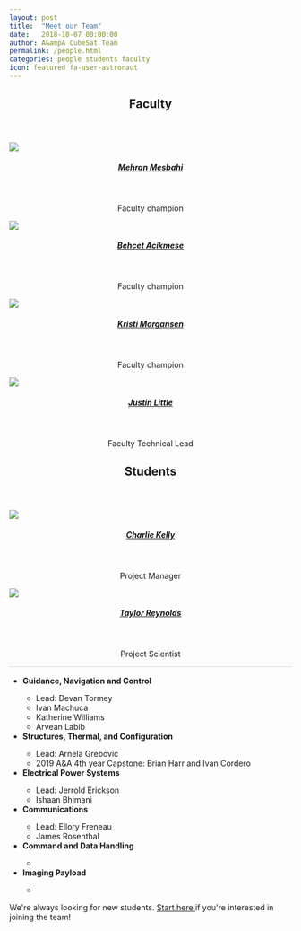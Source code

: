 ```yaml
---
layout: post
title:  "Meet our Team"
date:   2018-10-07 00:00:00
author: A&ampA CubeSat Team
permalink: /people.html
categories: people students faculty
icon: featured fa-user-astronaut
---
```


<section class="wrapper style2">
	<div class="row half">
		<div class="31-2u">
			<header>
				<h2> <strong>Faculty</strong> </h2>
			</header>
			<div class="row">
				<div class="6u">
					<section>
						<a href="https://faculty.washington.edu/mesbahi/" class="image featured">
							<img src="images/mehran.jpg">
						</a>
						<center>
							<header><h5><a href="https://faculty.washington.edu/mesbahi/"> Mehran Mesbahi </a></h5></header>
						<p> Faculty champion </p>
						</center>
					</section>
				</div>
				<div class="6u">
					<section>
						<a href="https://sites.google.com/a/uw.edu/uw_acl/home" class="image featured">
							<img src="images/behcet.jpg">
						</a>
						<center>
							<header><h5><a href="https://sites.google.com/a/uw.edu/uw_acl/home"> Behcet Acikmese </a></h5></header>
							<p> Faculty champion </p>
						</center>
					</section>
				</div>
            </div>
            <div class="row">
				<div class="6u">
					<section>
						<a href="https://www.aa.washington.edu/people/faculty/morgansen/" class="image featured">
							<img src="images/kristi.jpg">
						</a>
						<center>
							<header><h5><a href="https://www.aa.washington.edu/people/faculty/morgansen/"> Kristi Morgansen </a></h5></header>
							<p> Faculty champion </p>
						</center>
					</section>
				</div>
				<div class="6u">
					<section>
						<a href="#" class="image featured">
							<img src="images/Justin.png">
						</a>
						<center>
							<header><h5><a href="#"> Justin Little </a></h5></header>
							<p> Faculty Technical Lead </p>
						</center>
					</section>
				</div>
			</div>
		</div>
	</div>			
</section>
<section class="wrapper style2">
	<!-- <div class="row half"> -->
		<div class="31-2u">
			<header> 
				<h2> 
					<strong> Students </strong> 
				</h2> 
			</header>
			<div class="row">
				<div class="6u">
					<section>
						<a href="https://uwspacelab2018.wixsite.com/mysite/people" class="image featured">
							<img src="images/Charlie.png">
						</a>
						<center>
							<header><h5><a href="https://www.uwspacelab.com/people"> Charlie Kelly </a></h5></header>
						<p> Project Manager </p>
						</center>
					</section>
				</div>
				<div class="6u">
					<section>
						<a href="https://depts.washington.edu/uwrainlab/taylor/" class="image featured">
							<img src="images/taylor.jpg">
						</a>
						<center>
							<header><h5><a href="https://depts.washington.edu/uwrainlab/taylor/"> Taylor Reynolds </a></h5></header>
							<p> Project Scientist </p>
						</center>
					</section>
				</div>
            </div>
            <!-- <div class="row">
				<div class="6u">
					<section>
						<a href="#" class="image featured">
							<img src="">
						</a>
						<center>
							<header><h5><a href="#"> Devan Tormey </a></h5></header>
							<p> GNC Lead </p>
						</center>
					</section>
				</div>
				<div class="6u">
					<section>
						<a href="https://uwspacelab2018.wixsite.com/mysite/people" class="image featured">
							<img src="images/Nadiah.jpg">
						</a>
						<center>
							<header><h5><a href="https://uwspacelab2018.wixsite.com/mysite/people"> Nadiah Jenkins </a></h5></header>
							<p> Systems Engineer </p>
						</center>
					</section>
				</div>
			</div> -->
		</div>
		<svg height="5" width="1000">
  <line x1="0" y1="0" x2="43em" y2="0" style="stroke:rgb(210,210,210);stroke-width:2" />
		</svg>
		    <div>
            	<ul style="list-style-type: disc">
            		<li> <strong> Guidance, Navigation and Control </strong> </li>
            		<ul>
            			<li> Lead: Devan Tormey </li>
            			<li> Ivan Machuca </li>
            			<li> Katherine Williams </li>
            			<li> Arvean Labib </li>
            		</ul>
            		<li> <strong> Structures, Thermal, and Configuration </strong> </li>
            		<ul>
            			<li> Lead: Arnela Grebovic </li>
            			<li> 2019 A&A 4th year Capstone: Brian Harr and Ivan Cordero </li>
            		</ul>
            		<li> <strong> Electrical Power Systems </strong> </li>
            		<ul>
            			<li> Lead: Jerrold Erickson </li>
            			<li> Ishaan Bhimani </li>
            		</ul>
            		<li> <strong> Communications </strong> </li>
            		<ul>
            			<li> Lead: Ellory Freneau </li>
            			<li> James Rosenthal </li>
            		</ul>
            	 	<li> <strong> Command and Data Handling </strong> </li>
            		<ul>
            			<li>  </li>
            		</ul>
            		<li> <strong> Imaging Payload </strong> </li>
            		<ul>
            			<li>  </li>
            		</ul>
            	</ul>
            	<p> We're always looking for new students. <a href="/contact-main.html"> Start here </a> if you're interested in joining the team! </p>
            </div> 
	<!-- </div> -->
<!--
</section>
<section class="wrapper style2">
	<div class="31-2u">
		<header> <h2> <strong> Undergraduate Students </strong></h2></header>
			<p> List the undergraduate students, possibly with grouping into capstone project groups.</p>
	</div>
</section>
 -->
